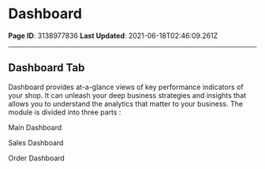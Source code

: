 # Dashboard

**Page ID**: 3138977836
**Last Updated**: 2021-06-18T02:46:09.261Z

---

## Dashboard Tab
Dashboard provides at-a-glance views of key performance indicators of your shop. It can unleash your deep business strategies and insights that allows you to understand the analytics that matter to your business. The module is divided into three parts :

Main Dashboard

Sales Dashboard

Order Dashboard
